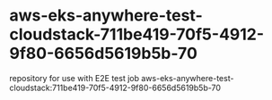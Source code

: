 # aws-eks-anywhere-test-cloudstack-711be419-70f5-4912-9f80-6656d5619b5b-70
repository for use with E2E test job aws-eks-anywhere-test-cloudstack:711be419-70f5-4912-9f80-6656d5619b5b-70
